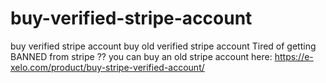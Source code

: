 # buy-verified-stripe-account
buy verified stripe account buy old verified stripe account  Tired of getting BANNED from stripe ?? you can buy an old stripe account here: https://e-xelo.com/product/buy-stripe-verified-account/

